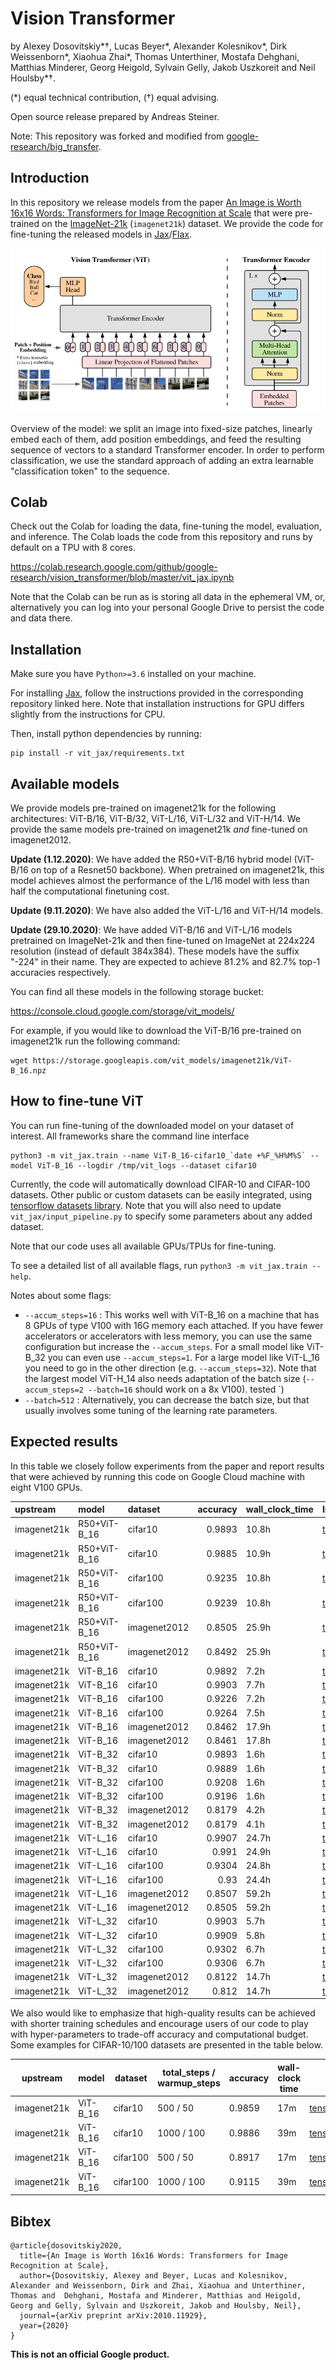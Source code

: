 # Vision Transformer
by Alexey Dosovitskiy\*†, Lucas Beyer\*, Alexander Kolesnikov\*, Dirk
Weissenborn\*, Xiaohua Zhai\*, Thomas Unterthiner, Mostafa Dehghani, Matthias
Minderer, Georg Heigold, Sylvain Gelly, Jakob Uszkoreit and Neil Houlsby\*†.

(\*) equal technical contribution, (†) equal advising.

Open source release prepared by Andreas Steiner.

Note: This repository was forked and modified from
[google-research/big_transfer](https://github.com/google-research/big_transfer).

## Introduction

In this repository we release models from the paper [An Image is Worth 16x16
Words: Transformers for Image Recognition at
Scale](https://arxiv.org/abs/2010.11929) that were pre-trained on the
[ImageNet-21k](http://www.image-net.org/) (`imagenet21k`) dataset. We provide
the code for fine-tuning the released models in
[Jax](https://jax.readthedocs.io)/[Flax](http://flax.readthedocs.io).

![Figure 1 from paper](figure1.png)

Overview of the model: we split an image into fixed-size patches, linearly embed
each of them, add position embeddings, and feed the resulting sequence of
vectors to a standard Transformer encoder. In order to perform classification,
we use the standard approach of adding an extra learnable "classification token"
to the sequence.

## Colab

Check out the Colab for loading the data, fine-tuning the model, evaluation,
and inference. The Colab loads the code from this repository and runs by
default on a TPU with 8 cores.

https://colab.research.google.com/github/google-research/vision_transformer/blob/master/vit_jax.ipynb

Note that the Colab can be run as is storing all data in the ephemeral VM, or,
alternatively you can log into your personal Google Drive to persist the code
and data there.

## Installation

Make sure you have `Python>=3.6` installed on your machine.

For installing [Jax](https://github.com/google/jax), follow the instructions
provided in the corresponding repository linked here. Note that installation
instructions for GPU differs slightly from the instructions for CPU.

Then, install python dependencies by running:
```
pip install -r vit_jax/requirements.txt
```

## Available models

We provide models pre-trained on imagenet21k for the following architectures:
ViT-B/16, ViT-B/32, ViT-L/16, ViT-L/32 and ViT-H/14. We  provide the same models
pre-trained on imagenet21k *and* fine-tuned on imagenet2012.

**Update (1.12.2020)**: We have added the R50+ViT-B/16 hybrid model (ViT-B/16
on top of a Resnet50 backbone). When pretrained on imagenet21k, this model
achieves almost the performance of the L/16 model with less than half the
computational finetuning cost.

**Update (9.11.2020)**: We have also added the ViT-L/16 and ViT-H/14 models.

**Update (29.10.2020)**: We have added ViT-B/16 and ViT-L/16 models pretrained
on ImageNet-21k and then fine-tuned on ImageNet at 224x224 resolution (instead
of default 384x384). These models have the suffix "-224" in their name.
They are expected to achieve 81.2% and 82.7% top-1 accuracies respectively.

You can find all these models in the following storage bucket:

https://console.cloud.google.com/storage/vit_models/

For example, if you would like to download the ViT-B/16 pre-trained on
imagenet21k run the following command:

```
wget https://storage.googleapis.com/vit_models/imagenet21k/ViT-B_16.npz
```

## How to fine-tune ViT

You can run fine-tuning of the downloaded model on your dataset of interest. All
frameworks share the command line interface

```
python3 -m vit_jax.train --name ViT-B_16-cifar10_`date +%F_%H%M%S` --model ViT-B_16 --logdir /tmp/vit_logs --dataset cifar10
```

Currently, the code will automatically download CIFAR-10 and CIFAR-100 datasets.
Other public or custom datasets can be easily integrated, using [tensorflow
datasets library](https://github.com/tensorflow/datasets/). Note that you will
also need to update `vit_jax/input_pipeline.py` to specify some parameters about
any added dataset.

Note that our code uses all available GPUs/TPUs for fine-tuning.

To see a detailed list of all available flags, run `python3 -m vit_jax.train
--help`.

Notes about some flags:

  - `--accum_steps=16` : This works well with ViT-B_16 on a machine that has 8
    GPUs of type V100 with 16G memory each attached. If you have fewer
    accelerators or accelerators with less memory, you can use the same
    configuration but increase the `--accum_steps`. For a small model like
    ViT-B_32 you can even use `--accum_steps=1`. For a large model like ViT-L_16
    you need to go in the other direction (e.g. `--accum_steps=32`). Note that
    the largest model ViT-H_14 also needs adaptation of the batch size
    (`--accum_steps=2 --batch=16` should work on a 8x V100).
    tested `)
  - `--batch=512` : Alternatively, you can decrease the batch size, but
    that usually involves some tuning of the learning rate parameters.

## Expected results

In this table we closely follow experiments from the paper and report results
that were achieved by running this code on Google Cloud machine with eight V100
GPUs.

| upstream    | model        | dataset      |   accuracy | wall_clock_time   | link                                                                                                                                                            |
|:------------|:-------------|:-------------|-----------:|:------------------|:----------------------------------------------------------------------------------------------------------------------------------------------------------------|
| imagenet21k | R50+ViT-B_16 | cifar10      |     0.9893 | 10.8h             | [tensorboard.dev](https://tensorboard.dev/experiment/vNVL9RFmTBKJ4uK81CbGMQ/#scalars&_smoothingWeight=0&regexInput=imagenet21k/R50%5C%2BViT-B_16/cifar10/)      |
| imagenet21k | R50+ViT-B_16 | cifar10      |     0.9885 | 10.9h             | [tensorboard.dev](https://tensorboard.dev/experiment/vNVL9RFmTBKJ4uK81CbGMQ/#scalars&_smoothingWeight=0&regexInput=imagenet21k/R50%5C%2BViT-B_16/cifar10/)      |
| imagenet21k | R50+ViT-B_16 | cifar100     |     0.9235 | 10.8h             | [tensorboard.dev](https://tensorboard.dev/experiment/vNVL9RFmTBKJ4uK81CbGMQ/#scalars&_smoothingWeight=0&regexInput=imagenet21k/R50%5C%2BViT-B_16/cifar100/)     |
| imagenet21k | R50+ViT-B_16 | cifar100     |     0.9239 | 10.8h             | [tensorboard.dev](https://tensorboard.dev/experiment/vNVL9RFmTBKJ4uK81CbGMQ/#scalars&_smoothingWeight=0&regexInput=imagenet21k/R50%5C%2BViT-B_16/cifar100/)     |
| imagenet21k | R50+ViT-B_16 | imagenet2012 |     0.8505 | 25.9h             | [tensorboard.dev](https://tensorboard.dev/experiment/vNVL9RFmTBKJ4uK81CbGMQ/#scalars&_smoothingWeight=0&regexInput=imagenet21k/R50%5C%2BViT-B_16/imagenet2012/) |
| imagenet21k | R50+ViT-B_16 | imagenet2012 |     0.8492 | 25.9h             | [tensorboard.dev](https://tensorboard.dev/experiment/vNVL9RFmTBKJ4uK81CbGMQ/#scalars&_smoothingWeight=0&regexInput=imagenet21k/R50%5C%2BViT-B_16/imagenet2012/) |
| imagenet21k | ViT-B_16     | cifar10      |     0.9892 | 7.2h              | [tensorboard.dev](https://tensorboard.dev/experiment/vNVL9RFmTBKJ4uK81CbGMQ/#scalars&_smoothingWeight=0&regexInput=imagenet21k/ViT-B_16/cifar10/)               |
| imagenet21k | ViT-B_16     | cifar10      |     0.9903 | 7.7h              | [tensorboard.dev](https://tensorboard.dev/experiment/vNVL9RFmTBKJ4uK81CbGMQ/#scalars&_smoothingWeight=0&regexInput=imagenet21k/ViT-B_16/cifar10/)               |
| imagenet21k | ViT-B_16     | cifar100     |     0.9226 | 7.2h              | [tensorboard.dev](https://tensorboard.dev/experiment/vNVL9RFmTBKJ4uK81CbGMQ/#scalars&_smoothingWeight=0&regexInput=imagenet21k/ViT-B_16/cifar100/)              |
| imagenet21k | ViT-B_16     | cifar100     |     0.9264 | 7.5h              | [tensorboard.dev](https://tensorboard.dev/experiment/vNVL9RFmTBKJ4uK81CbGMQ/#scalars&_smoothingWeight=0&regexInput=imagenet21k/ViT-B_16/cifar100/)              |
| imagenet21k | ViT-B_16     | imagenet2012 |     0.8462 | 17.9h             | [tensorboard.dev](https://tensorboard.dev/experiment/vNVL9RFmTBKJ4uK81CbGMQ/#scalars&_smoothingWeight=0&regexInput=imagenet21k/ViT-B_16/imagenet2012/)          |
| imagenet21k | ViT-B_16     | imagenet2012 |     0.8461 | 17.8h             | [tensorboard.dev](https://tensorboard.dev/experiment/vNVL9RFmTBKJ4uK81CbGMQ/#scalars&_smoothingWeight=0&regexInput=imagenet21k/ViT-B_16/imagenet2012/)          |
| imagenet21k | ViT-B_32     | cifar10      |     0.9893 | 1.6h              | [tensorboard.dev](https://tensorboard.dev/experiment/vNVL9RFmTBKJ4uK81CbGMQ/#scalars&_smoothingWeight=0&regexInput=imagenet21k/ViT-B_32/cifar10/)               |
| imagenet21k | ViT-B_32     | cifar10      |     0.9889 | 1.6h              | [tensorboard.dev](https://tensorboard.dev/experiment/vNVL9RFmTBKJ4uK81CbGMQ/#scalars&_smoothingWeight=0&regexInput=imagenet21k/ViT-B_32/cifar10/)               |
| imagenet21k | ViT-B_32     | cifar100     |     0.9208 | 1.6h              | [tensorboard.dev](https://tensorboard.dev/experiment/vNVL9RFmTBKJ4uK81CbGMQ/#scalars&_smoothingWeight=0&regexInput=imagenet21k/ViT-B_32/cifar100/)              |
| imagenet21k | ViT-B_32     | cifar100     |     0.9196 | 1.6h              | [tensorboard.dev](https://tensorboard.dev/experiment/vNVL9RFmTBKJ4uK81CbGMQ/#scalars&_smoothingWeight=0&regexInput=imagenet21k/ViT-B_32/cifar100/)              |
| imagenet21k | ViT-B_32     | imagenet2012 |     0.8179 | 4.2h              | [tensorboard.dev](https://tensorboard.dev/experiment/vNVL9RFmTBKJ4uK81CbGMQ/#scalars&_smoothingWeight=0&regexInput=imagenet21k/ViT-B_32/imagenet2012/)          |
| imagenet21k | ViT-B_32     | imagenet2012 |     0.8179 | 4.1h              | [tensorboard.dev](https://tensorboard.dev/experiment/vNVL9RFmTBKJ4uK81CbGMQ/#scalars&_smoothingWeight=0&regexInput=imagenet21k/ViT-B_32/imagenet2012/)          |
| imagenet21k | ViT-L_16     | cifar10      |     0.9907 | 24.7h             | [tensorboard.dev](https://tensorboard.dev/experiment/vNVL9RFmTBKJ4uK81CbGMQ/#scalars&_smoothingWeight=0&regexInput=imagenet21k/ViT-L_16/cifar10/)               |
| imagenet21k | ViT-L_16     | cifar10      |     0.991  | 24.9h             | [tensorboard.dev](https://tensorboard.dev/experiment/vNVL9RFmTBKJ4uK81CbGMQ/#scalars&_smoothingWeight=0&regexInput=imagenet21k/ViT-L_16/cifar10/)               |
| imagenet21k | ViT-L_16     | cifar100     |     0.9304 | 24.8h             | [tensorboard.dev](https://tensorboard.dev/experiment/vNVL9RFmTBKJ4uK81CbGMQ/#scalars&_smoothingWeight=0&regexInput=imagenet21k/ViT-L_16/cifar100/)              |
| imagenet21k | ViT-L_16     | cifar100     |     0.93   | 24.4h             | [tensorboard.dev](https://tensorboard.dev/experiment/vNVL9RFmTBKJ4uK81CbGMQ/#scalars&_smoothingWeight=0&regexInput=imagenet21k/ViT-L_16/cifar100/)              |
| imagenet21k | ViT-L_16     | imagenet2012 |     0.8507 | 59.2h             | [tensorboard.dev](https://tensorboard.dev/experiment/vNVL9RFmTBKJ4uK81CbGMQ/#scalars&_smoothingWeight=0&regexInput=imagenet21k/ViT-L_16/imagenet2012/)          |
| imagenet21k | ViT-L_16     | imagenet2012 |     0.8505 | 59.2h             | [tensorboard.dev](https://tensorboard.dev/experiment/vNVL9RFmTBKJ4uK81CbGMQ/#scalars&_smoothingWeight=0&regexInput=imagenet21k/ViT-L_16/imagenet2012/)          |
| imagenet21k | ViT-L_32     | cifar10      |     0.9903 | 5.7h              | [tensorboard.dev](https://tensorboard.dev/experiment/vNVL9RFmTBKJ4uK81CbGMQ/#scalars&_smoothingWeight=0&regexInput=imagenet21k/ViT-L_32/cifar10/)               |
| imagenet21k | ViT-L_32     | cifar10      |     0.9909 | 5.8h              | [tensorboard.dev](https://tensorboard.dev/experiment/vNVL9RFmTBKJ4uK81CbGMQ/#scalars&_smoothingWeight=0&regexInput=imagenet21k/ViT-L_32/cifar10/)               |
| imagenet21k | ViT-L_32     | cifar100     |     0.9302 | 6.7h              | [tensorboard.dev](https://tensorboard.dev/experiment/vNVL9RFmTBKJ4uK81CbGMQ/#scalars&_smoothingWeight=0&regexInput=imagenet21k/ViT-L_32/cifar100/)              |
| imagenet21k | ViT-L_32     | cifar100     |     0.9306 | 6.7h              | [tensorboard.dev](https://tensorboard.dev/experiment/vNVL9RFmTBKJ4uK81CbGMQ/#scalars&_smoothingWeight=0&regexInput=imagenet21k/ViT-L_32/cifar100/)              |
| imagenet21k | ViT-L_32     | imagenet2012 |     0.8122 | 14.7h             | [tensorboard.dev](https://tensorboard.dev/experiment/vNVL9RFmTBKJ4uK81CbGMQ/#scalars&_smoothingWeight=0&regexInput=imagenet21k/ViT-L_32/imagenet2012/)          |
| imagenet21k | ViT-L_32     | imagenet2012 |     0.812  | 14.7h             | [tensorboard.dev](https://tensorboard.dev/experiment/vNVL9RFmTBKJ4uK81CbGMQ/#scalars&_smoothingWeight=0&regexInput=imagenet21k/ViT-L_32/imagenet2012/)          |

We also would like to emphasize that high-quality results can be achieved with
shorter training schedules and encourage users of our code to play with
hyper-parameters to trade-off accuracy and computational budget.
Some examples for CIFAR-10/100 datasets are presented in the table below.

| upstream    | model    | dataset      | total_steps / warmup_steps  | accuracy | wall-clock time |                                                                         link |
| ----------- | -------- | ------------ | --------------------------- | -------- | --------------- | ---------------------------------------------------------------------------- |
| imagenet21k | ViT-B_16 | cifar10      | 500 / 50                    |   0.9859 |             17m | [tensorboard.dev](https://tensorboard.dev/experiment/QgkpiW53RPmjkabe1ME31g/) |
| imagenet21k | ViT-B_16 | cifar10      | 1000 / 100                  |   0.9886 |             39m | [tensorboard.dev](https://tensorboard.dev/experiment/w8DQkDeJTOqJW5js80gOQg/) |
| imagenet21k | ViT-B_16 | cifar100     | 500 / 50                    |   0.8917 |             17m | [tensorboard.dev](https://tensorboard.dev/experiment/5hM4GrnAR0KEZg725Ewnqg/) |
| imagenet21k | ViT-B_16 | cifar100     | 1000 / 100                  |   0.9115 |             39m | [tensorboard.dev](https://tensorboard.dev/experiment/QLQTaaIoT9uEcAjtA0eRwg/) |

## Bibtex

```
@article{dosovitskiy2020,
  title={An Image is Worth 16x16 Words: Transformers for Image Recognition at Scale},
  author={Dosovitskiy, Alexey and Beyer, Lucas and Kolesnikov, Alexander and Weissenborn, Dirk and Zhai, Xiaohua and Unterthiner, Thomas and  Dehghani, Mostafa and Minderer, Matthias and Heigold, Georg and Gelly, Sylvain and Uszkoreit, Jakob and Houlsby, Neil},
  journal={arXiv preprint arXiv:2010.11929},
  year={2020}
}
```

**This is not an official Google product.**
